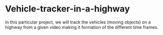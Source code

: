 # Vehicle-tracker-in-a-highway
In this particular project, we will track the vehicles (moving objects) on a highway from a given video making it formation of the different time frames.
